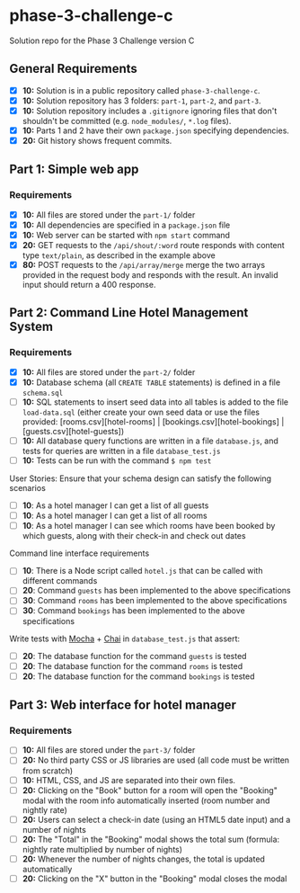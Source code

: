 # phase-3-challenge-c
Solution repo for the Phase 3 Challenge version C

## General Requirements

- [x] __10:__ Solution is in a public repository called `phase-3-challenge-c`.
- [x] __10:__ Solution repository has 3 folders: `part-1`, `part-2`, and `part-3`.
- [x] __10:__ Solution repository includes a `.gitignore` ignoring files that don't shouldn't be committed (e.g. `node_modules/`, `*.log` files).
- [x] __10:__ Parts 1 and 2 have their own `package.json` specifying dependencies.
- [x] __20:__ Git history shows frequent commits.

## Part 1: Simple web app

### Requirements

- [x] __10:__ All files are stored under the `part-1/` folder
- [x] __10:__ All dependencies are specified in a `package.json` file
- [x] __10:__ Web server can be started with `npm start` command
- [x] __20:__ GET requests to the `/api/shout/:word` route responds with  content type `text/plain`, as described in the example above
- [x] __80:__ POST requests to the `/api/array/merge` merge the two arrays provided in the request body and responds with the result. An invalid input should return a 400 response.

## Part 2: Command Line Hotel Management System

### Requirements
- [x] __10:__ All files are stored under the `part-2/` folder
- [x] __10:__ Database schema (all `CREATE TABLE` statements) is defined in a file `schema.sql`
- [ ] __10:__ SQL statements to insert seed data into all tables is added to the file `load-data.sql` (either create your own seed data or use the files provided: [rooms.csv][hotel-rooms] | [bookings.csv][hotel-bookings] | [guests.csv][hotel-guests])
- [ ] __10:__ All database query functions are written in a file `database.js`, and tests for queries are written in a file `database_test.js`
- [ ] __10:__ Tests can be run with the command `$ npm test`

User Stories: Ensure that your schema design can satisfy the following scenarios
- [ ] __10__: As a hotel manager I can get a list of all guests
- [ ] __10__: As a hotel manager I can get a list of all rooms
- [ ] __10__: As a hotel manager I can see which rooms have been booked by which guests, along with their check-in and check out dates

Command line interface requirements
- [ ] __10__: There is a Node script called `hotel.js` that can be called with different commands
- [ ] __20__: Command `guests` has been implemented to the above specifications
- [ ] __30__: Command `rooms` has been implemented to the above specifications
- [ ] __30__: Command `bookings` has been implemented to the above specifications

Write tests with [Mocha](https://mochajs.org/) + [Chai](http://chaijs.com/) in `database_test.js` that assert:
- [ ] __20__: The database function for the command `guests` is tested
- [ ] __20__: The database function for the command `rooms` is tested
- [ ] __20__: The database function for the command `bookings` is tested

## Part 3: Web interface for hotel manager

### Requirements

- [ ] __10:__ All files are stored under the `part-3/` folder
- [ ] __20:__ No third party CSS or JS libraries are used (all code must be written from scratch)
- [ ] __10:__ HTML, CSS, and JS are separated into their own files.
- [ ] __20:__ Clicking on the "Book" button for a room will open the "Booking" modal with the room info automatically inserted (room number and nightly rate)
- [ ] __20:__ Users can select a check-in date (using an HTML5 date input) and a number of nights
- [ ] __20:__ The "Total" in the "Booking" modal shows the total sum (formula: nightly rate multiplied by number of nights)
- [ ] __20:__ Whenever the number of nights changes, the total is updated automatically
- [ ] __20:__ Clicking on the "X" button in the "Booking" modal closes the modal
